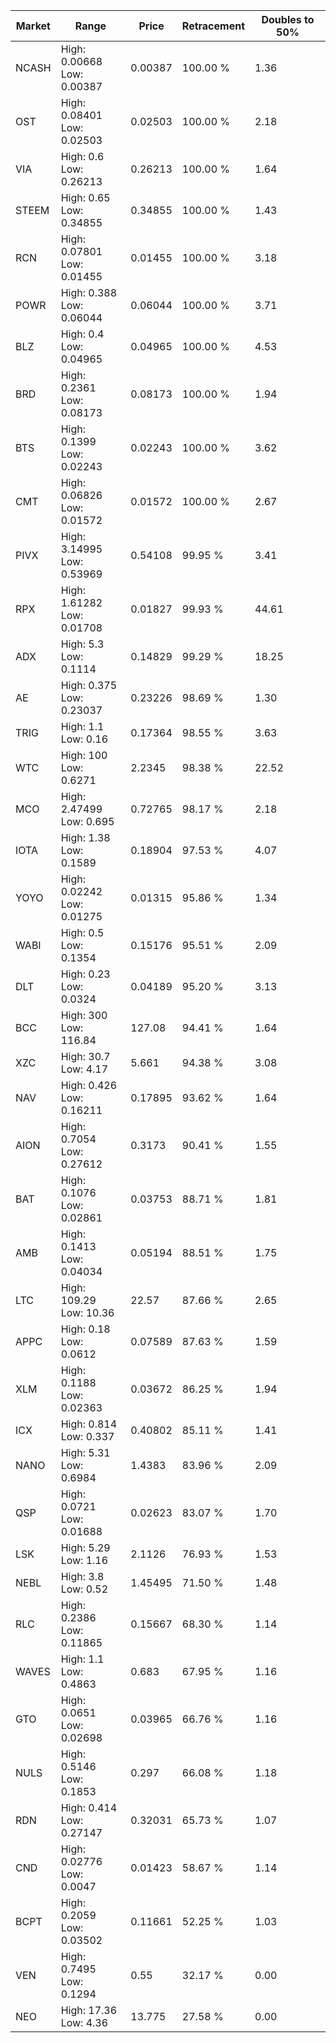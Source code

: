 | Market | Range | Price| Retracement | Doubles to 50% |
| --- | --- | --- | --- | --- |
| NCASH | High: 0.00668<br />Low: 0.00387 | 0.00387 | 100.00 % | 1.36 |
| OST | High: 0.08401<br />Low: 0.02503 | 0.02503 | 100.00 % | 2.18 |
| VIA | High: 0.6<br />Low: 0.26213 | 0.26213 | 100.00 % | 1.64 |
| STEEM | High: 0.65<br />Low: 0.34855 | 0.34855 | 100.00 % | 1.43 |
| RCN | High: 0.07801<br />Low: 0.01455 | 0.01455 | 100.00 % | 3.18 |
| POWR | High: 0.388<br />Low: 0.06044 | 0.06044 | 100.00 % | 3.71 |
| BLZ | High: 0.4<br />Low: 0.04965 | 0.04965 | 100.00 % | 4.53 |
| BRD | High: 0.2361<br />Low: 0.08173 | 0.08173 | 100.00 % | 1.94 |
| BTS | High: 0.1399<br />Low: 0.02243 | 0.02243 | 100.00 % | 3.62 |
| CMT | High: 0.06826<br />Low: 0.01572 | 0.01572 | 100.00 % | 2.67 |
| PIVX | High: 3.14995<br />Low: 0.53969 | 0.54108 | 99.95 % | 3.41 |
| RPX | High: 1.61282<br />Low: 0.01708 | 0.01827 | 99.93 % | 44.61 |
| ADX | High: 5.3<br />Low: 0.1114 | 0.14829 | 99.29 % | 18.25 |
| AE | High: 0.375<br />Low: 0.23037 | 0.23226 | 98.69 % | 1.30 |
| TRIG | High: 1.1<br />Low: 0.16 | 0.17364 | 98.55 % | 3.63 |
| WTC | High: 100<br />Low: 0.6271 | 2.2345 | 98.38 % | 22.52 |
| MCO | High: 2.47499<br />Low: 0.695 | 0.72765 | 98.17 % | 2.18 |
| IOTA | High: 1.38<br />Low: 0.1589 | 0.18904 | 97.53 % | 4.07 |
| YOYO | High: 0.02242<br />Low: 0.01275 | 0.01315 | 95.86 % | 1.34 |
| WABI | High: 0.5<br />Low: 0.1354 | 0.15176 | 95.51 % | 2.09 |
| DLT | High: 0.23<br />Low: 0.0324 | 0.04189 | 95.20 % | 3.13 |
| BCC | High: 300<br />Low: 116.84 | 127.08 | 94.41 % | 1.64 |
| XZC | High: 30.7<br />Low: 4.17 | 5.661 | 94.38 % | 3.08 |
| NAV | High: 0.426<br />Low: 0.16211 | 0.17895 | 93.62 % | 1.64 |
| AION | High: 0.7054<br />Low: 0.27612 | 0.3173 | 90.41 % | 1.55 |
| BAT | High: 0.1076<br />Low: 0.02861 | 0.03753 | 88.71 % | 1.81 |
| AMB | High: 0.1413<br />Low: 0.04034 | 0.05194 | 88.51 % | 1.75 |
| LTC | High: 109.29<br />Low: 10.36 | 22.57 | 87.66 % | 2.65 |
| APPC | High: 0.18<br />Low: 0.0612 | 0.07589 | 87.63 % | 1.59 |
| XLM | High: 0.1188<br />Low: 0.02363 | 0.03672 | 86.25 % | 1.94 |
| ICX | High: 0.814<br />Low: 0.337 | 0.40802 | 85.11 % | 1.41 |
| NANO | High: 5.31<br />Low: 0.6984 | 1.4383 | 83.96 % | 2.09 |
| QSP | High: 0.0721<br />Low: 0.01688 | 0.02623 | 83.07 % | 1.70 |
| LSK | High: 5.29<br />Low: 1.16 | 2.1126 | 76.93 % | 1.53 |
| NEBL | High: 3.8<br />Low: 0.52 | 1.45495 | 71.50 % | 1.48 |
| RLC | High: 0.2386<br />Low: 0.11865 | 0.15667 | 68.30 % | 1.14 |
| WAVES | High: 1.1<br />Low: 0.4863 | 0.683 | 67.95 % | 1.16 |
| GTO | High: 0.0651<br />Low: 0.02698 | 0.03965 | 66.76 % | 1.16 |
| NULS | High: 0.5146<br />Low: 0.1853 | 0.297 | 66.08 % | 1.18 |
| RDN | High: 0.414<br />Low: 0.27147 | 0.32031 | 65.73 % | 1.07 |
| CND | High: 0.02776<br />Low: 0.0047 | 0.01423 | 58.67 % | 1.14 |
| BCPT | High: 0.2059<br />Low: 0.03502 | 0.11661 | 52.25 % | 1.03 |
| VEN | High: 0.7495<br />Low: 0.1294 | 0.55 | 32.17 % | 0.00 |
| NEO | High: 17.36<br />Low: 4.36 | 13.775 | 27.58 % | 0.00 |
